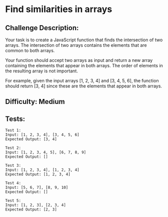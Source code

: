 # Find similarities in arrays

## Challenge Description:

Your task is to create a JavaScript function that finds the intersection of two arrays. The intersection of two arrays contains the elements that are common to both arrays.

Your function should accept two arrays as input and return a new array containing the elements that appear in both arrays. The order of elements in the resulting array is not important.

For example, given the input arrays [1, 2, 3, 4] and [3, 4, 5, 6], the function should return [3, 4] since these are the elements that appear in both arrays.

## Difficulty: Medium

## Tests:

```
Test 1:
Input: [1, 2, 3, 4], [3, 4, 5, 6]
Expected Output: [3, 4]

Test 2:
Input: [1, 2, 3, 4, 5], [6, 7, 8, 9]
Expected Output: []

Test 3:
Input: [1, 2, 3, 4], [1, 2, 3, 4]
Expected Output: [1, 2, 3, 4]

Test 4:
Input: [5, 6, 7], [8, 9, 10]
Expected Output: []

Test 5:
Input: [1, 2, 3], [2, 3, 4]
Expected Output: [2, 3]
```
